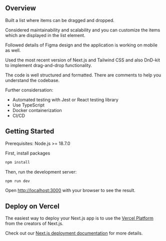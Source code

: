 ## Overview
Built a list where items can be dragged and dropped.

Considered maintainability and scalability and you can customize the items which are displayed in the list element.

Followed details of Figma design and the application is working on mobile as well.

Used the most recent version of Next.js and Tailwind CSS and also DnD-kit to implement drag-and-drop functionality.

The code is well structured and formatted. There are comments to help you understand the codebase.

Further considersation:

- Automated testing with Jest or React testing library
- Use TypeScript
- Docker containerization
- CI/CD

## Getting Started

Prerequisites: Node.js >= 18.7.0

First, install packages

```bash
npm install
```

Then, run the development server:

```bash
npm run dev
```

Open [http://localhost:3000](http://localhost:3000) with your browser to see the result.

## Deploy on Vercel

The easiest way to deploy your Next.js app is to use the [Vercel Platform](https://vercel.com/new?utm_medium=default-template&filter=next.js&utm_source=create-next-app&utm_campaign=create-next-app-readme) from the creators of Next.js.

Check out our [Next.js deployment documentation](https://nextjs.org/docs/deployment) for more details.
